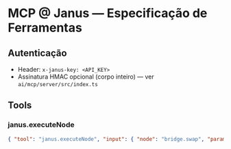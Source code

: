 # MCP @ Janus — Especificação de Ferramentas

## Autenticação
- Header: `x-janus-key: <API_KEY>`
- Assinatura HMAC opcional (corpo inteiro) — ver `ai/mcp/server/src/index.ts`

## Tools
### janus.executeNode
```json
{ "tool": "janus.executeNode", "input": { "node": "bridge.swap", "params": { "from": "USDC", "to": "SOL", "amount": 100 } }, "sig": "<HMAC>" }
